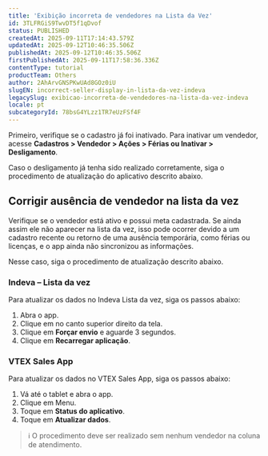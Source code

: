 ```yaml
---
title: 'Exibição incorreta de vendedores na Lista da Vez'
id: 3TLFRGiS9TwvDT5f1qDvof
status: PUBLISHED
createdAt: 2025-09-11T17:14:43.579Z
updatedAt: 2025-09-12T10:46:35.506Z
publishedAt: 2025-09-12T10:46:35.506Z
firstPublishedAt: 2025-09-11T17:58:36.336Z
contentType: tutorial
productTeam: Others
author: 2AhArvGNSPKwUAd8GOz0iU
slugEN: incorrect-seller-display-in-lista-da-vez-indeva
legacySlug: exibicao-incorreta-de-vendedores-na-lista-da-vez-indeva
locale: pt
subcategoryId: 78bsG4YLzz1TR7eUzFSf4F
---
```


Primeiro, verifique se o cadastro já foi inativado. Para inativar um vendedor, acesse **Cadastros > Vendedor > Ações > Férias ou Inativar > Desligamento**.

Caso o desligamento já tenha sido realizado corretamente, siga o procedimento de atualização do aplicativo descrito abaixo.

## Corrigir ausência de vendedor na lista da vez
Verifique se o vendedor está ativo e possui meta cadastrada. Se ainda assim ele não aparecer na lista da vez, isso pode ocorrer devido a um cadastro recente ou retorno de uma ausência temporária, como férias ou licenças, e o app ainda não sincronizou as informações.

Nesse caso, siga o procedimento de atualização descrito abaixo.

### Indeva – Lista da vez

Para atualizar os dados no Indeva Lista da vez, siga os passos abaixo:

1. Abra o app.
2. Clique em <i class="fas fa-ellipsis-v" aria-hidden="true"></i> no canto superior direito da tela.
3. Clique em **Forçar envio** e aguarde 3 segundos.
4. Clique em **Recarregar aplicação**.

### VTEX Sales App

Para atualizar os dados no VTEX Sales App, siga os passos abaixo:

1. Vá até o tablet e abra o app.
2. Clique em Menu.
3. Toque em **Status do aplicativo**.
4. Toque em **Atualizar dados**.

> ℹ️ O procedimento deve ser realizado sem nenhum vendedor na coluna de atendimento.

